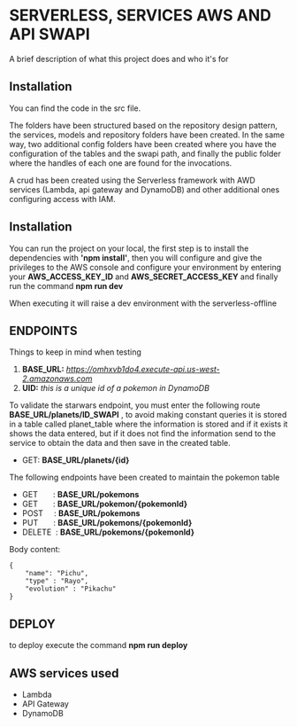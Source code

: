 
# SERVERLESS, SERVICES AWS AND API SWAPI

A brief description of what this project does and who it's for

## Installation
You can find the code in the src file.

The folders have been structured based on the repository design pattern, the services, models and repository folders have been created. In the same way, two additional config folders have been created where you have the configuration of the tables and the swapi path, and finally the public folder where the handles of each one are found for the invocations.

A crud has been created using the Serverless framework with AWD services (Lambda, api gateway and DynamoDB) and other additional ones configuring access with IAM.

## Installation
You can run the project on your local, the first step is to install the dependencies with __'npm install'__, then you will configure and give the privileges to the AWS console and configure your environment by entering your __AWS_ACCESS_KEY_ID__ and __AWS_SECRET_ACCESS_KEY__ and finally run the command __npm run dev__

When executing it will raise a dev environment with the serverless-offline

## ENDPOINTS

Things to keep in mind when testing

1. __BASE_URL:__ _https://omhxvb1do4.execute-api.us-west-2.amazonaws.com_
2. __UID:__ _this is a unique id of a pokemon in DynamoDB_


To validate the starwars endpoint, you must enter the following route __BASE_URL/planets/ID_SWAPI__ , to avoid making constant queries it is stored in a table called planet_table where the information is stored and if it exists it shows the data entered, but if it does not find the information send to the service to obtain the data and then save in the created table.

- GET: __BASE_URL/planets/{id}__

The following endpoints have been created to maintain the pokemon table

- GET         : __BASE_URL/pokemons__
- GET          : __BASE_URL/pokemon/{pokemonId}__
- POST       : __BASE_URL/pokemons__
- PUT          : __BASE_URL/pokemons/{pokemonId}__
- DELETE  : __BASE_URL/pokemons/{pokemonId}__

Body content:
```
{
    "name": "Pichu",
    "type" : "Rayo",
    "evolution" : "Pikachu"
}
```

## DEPLOY
to deploy execute the command __npm run deploy__

## AWS services used
- Lambda
- API Gateway
- DynamoDB